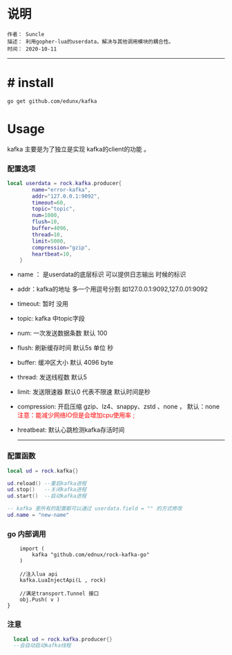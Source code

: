 # 说明
	作者： Suncle
	描述： 利用gopher-lua的userdata，解决与其他调用模块的耦合性。
	时间： 2020-10-11
---
# # install

```bash
go get github.com/edunx/kafka
```

# Usage

 kafka 主要是为了独立是实现 kafka的client的功能 。

### 配置选项

```lua
local userdata = rock.kafka.producer{
        name="error-kafka",
        addr="127.0.0.1:9092",
        timeout=60,
        topic="topic",
        num=1000,
        flush=10,
        buffer=4096,
        thread=10,
        limit=5000,
        compression="gzip",
        heartbeat=10,
    }
```

- name ： 是userdata的底层标识  可以提供日志输出 时候的标识

- addr：kafka的地址 多一个用逗号分割 如127.0.0.1:9092,127.0.01:9092

- timeout:  暂时 没用

- topic:  kafka 中topic字段

- num:  一次发送数据条数 默认 100

- flush:  刷新缓存时间 默认5s  单位 秒

- buffer: 缓冲区大小  默认 4096 byte

- thread: 发送线程数 默认5

- limit:   发送限速器 默认0  代表不限速  默认时间是秒

- compression: 开启压缩  gzip、lz4、snappy、zstd 、none ， 默认：none   <font style="color:red">注意：能减少网络IO但是会增加cpu使用率 ;  </font>

- hreatbeat: 默认心跳检测kafka存活时间

    ****

### 配置函数

```lua
local ud = rock.kafka{}

ud.reload() --重启kafka进程
ud.stop()   --关闭kafka进程
ud.start()  --启动kafka进程

-- kafka 里所有的配置都可以通过 userdata.field = "" 的方式修改
ud.name = "new-name" 
```

### go 内部调用

```golang
    import (
        kafka "github.com/ednux/rock-kafka-go"
    )

    //注入lua api
    kafka.LuaInjectApi(L , rock)

    //满足transport.Tunnel 接口
    obj.Push( v )
}

```

### 注意
```lua
  local ud = rock.kafka.producer{}
  --会自动启动kafka线程
```
